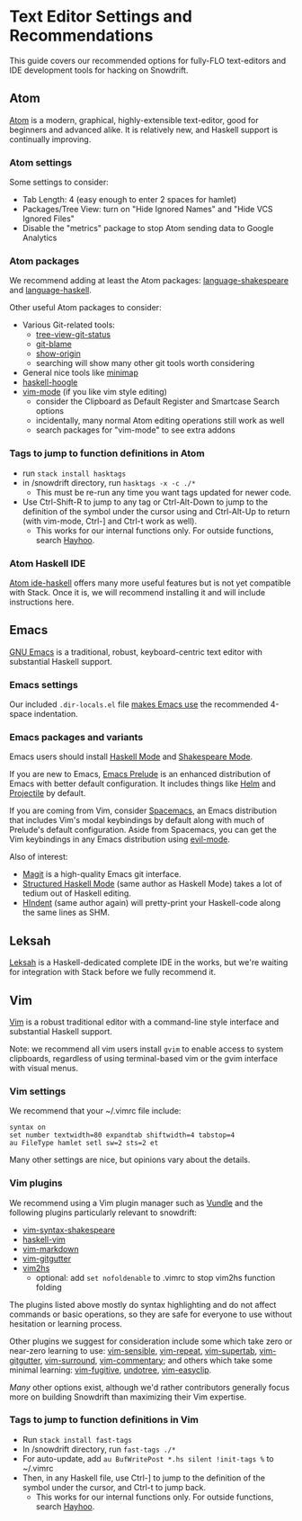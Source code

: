 # Text Editor Settings and Recommendations

This guide covers our recommended options for fully-FLO text-editors and IDE
development tools for hacking on Snowdrift.

## Atom

[Atom](https://atom.io/) is a modern, graphical, highly-extensible text-editor,
good for beginners and advanced alike. It is relatively new, and Haskell support
is continually improving.

### Atom settings

Some settings to consider:

* Tab Length: 4 (easy enough to enter 2 spaces for hamlet)
* Packages/Tree View: turn on "Hide Ignored Names" and "Hide VCS Ignored Files"
* Disable the "metrics" package to stop Atom sending data to Google Analytics

### Atom packages

We recommend adding at least the Atom packages:
[language-shakespeare](https://atom.io/packages/language-shakespeare) and
[language-haskell](https://atom.io/packages/language-haskell).

Other useful Atom packages to consider:

* Various Git-related tools:
    * [tree-view-git-status](https://atom.io/packages/tree-view-git-status)
    * [git-blame](https://atom.io/packages/git-blame)
    * [show-origin](https://atom.io/packages/show-origin)
    * searching will show many other git tools worth considering
* General nice tools like [minimap](https://atom.io/packages/minimap)
* [haskell-hoogle](https://atom.io/packages/haskell-hoogle)
* [vim-mode](https://atom.io/packages/vim-mode) (if you like vim style editing)
    * consider the Clipboard as Default Register and Smartcase Search options
    * incidentally, many normal Atom editing operations still work as well
    * search packages for "vim-mode" to see extra addons

### Tags to jump to function definitions in Atom

* run `stack install hasktags`
* in /snowdrift directory, run `hasktags -x -c ./*`
    * This must be re-run any time you want tags updated for newer code.
* Use Ctrl-Shift-R to jump to any tag or Ctrl-Alt-Down to jump to the
  definition of the symbol under the cursor using and Ctrl-Alt-Up to return
  (with vim-mode, Ctrl-] and Ctrl-t work as well).
    * This works for our internal functions only. For outside functions, search
      [Hayhoo](http://hayoo.fh-wedel.de/).

### Atom Haskell IDE

[Atom ide-haskell](https://atom.io/packages/ide-haskell) offers many more useful
features but is not yet compatible with Stack. Once it is, we will recommend
installing it and will include instructions here.

## Emacs

[GNU Emacs](https://www.gnu.org/software/emacs/) is a traditional, robust,
keyboard-centric text editor with substantial Haskell support.

### Emacs settings

Our included `.dir-locals.el` file
[makes Emacs use](https://www.gnu.org/software/emacs/manual/html_node/emacs/Directory-Variables.html)
the recommended 4-space indentation.

### Emacs packages and variants

Emacs users should install
[Haskell Mode](https://github.com/haskell/haskell-mode) and
[Shakespeare Mode](https://github.com/CodyReichert/shakespeare-mode).

If you are new to Emacs,
[Emacs Prelude](https://github.com/bbatsov/prelude) is an enhanced
distribution of Emacs with better default configuration. It includes things like
[Helm](https://github.com/emacs-helm/helm) and
[Projectile](http://batsov.com/projectile/) by default.

If you are coming from Vim, consider
[Spacemacs](https://github.com/syl20bnr/spacemacs), an Emacs distribution that
includes Vim's modal keybindings by default along with much of Prelude's default
configuration. Aside from Spacemacs, you can get the Vim keybindings in any
Emacs distribution using [evil-mode](http://www.emacswiki.org/emacs/Evil).

Also of interest:

* [Magit](http://magit.vc/) is a high-quality Emacs git interface.
* [Structured Haskell Mode](https://github.com/chrisdone/structured-haskell-mode)
  (same author as Haskell Mode) takes a lot of tedium out of Haskell editing.
* [HIndent](https://github.com/chrisdone/hindent/) (same author again)
  will pretty-print your Haskell-code along the same lines as SHM.

## Leksah

[Leksah](http://leksah.org/) is a Haskell-dedicated complete IDE in the works,
but we're waiting for integration with Stack before we fully recommend it.

## Vim

[Vim](http://www.vim.org/) is a robust traditional editor with a command-line
style interface and substantial Haskell support.

Note: we recommend all vim users install `gvim` to enable access to system
clipboards, regardless of using terminal-based vim or the gvim interface with
visual menus.

### Vim settings

We recommend that your ~/.vimrc file include:

    syntax on
    set number textwidth=80 expandtab shiftwidth=4 tabstop=4
    au FileType hamlet setl sw=2 sts=2 et

Many other settings are nice, but opinions vary about the details.

### Vim plugins

We recommend using a Vim plugin manager such as
[Vundle](https://github.com/VundleVim/Vundle.vim)
and the following plugins particularly relevant to snowdrift:

* [vim-syntax-shakespeare](https://github.com/pbrisbin/vim-syntax-shakespeare)
* [haskell-vim](https://github.com/neovimhaskell/haskell-vim)
* [vim-markdown](https://github.com/plasticboy/vim-markdown)
* [vim-gitgutter](https://github.com/airblade/vim-gitgutter)
* [vim2hs](https://github.com/dag/vim2hs)
    * optional: add `set nofoldenable` to .vimrc to stop vim2hs function folding

The plugins listed above mostly do syntax highlighting and do not affect
commands or basic operations, so they are safe for everyone to use without
hesitation or learning process.

Other plugins we suggest for consideration include some which take zero or
near-zero learning to use:
[vim-sensible](https://github.com/tpope/vim-sensible),
[vim-repeat](https://github.com/tpope/vim-repeat),
[vim-supertab](https://github.com/ervandew/supertab),
[vim-gitgutter](https://github.com/airblade/vim-gitgutter),
[vim-surround](https://github.com/tpope/vim-surround),
[vim-commentary](https://github.com/tpope/vim-commentary);
and others which take some minimal learning:
[vim-fugitive](https://github.com/tpope/vim-fugitive),
[undotree](https://github.com/mbbill/undotree),
[vim-easyclip](https://github.com/mbbill/undotree).

*Many* other options exist, although we'd rather contributors generally focus
more on building Snowdrift than maximizing their Vim expertise.

### Tags to jump to function definitions in Vim

* Run `stack install fast-tags`
* In /snowdrift directory, run `fast-tags ./*`
* For auto-update, add `au BufWritePost *.hs silent !init-tags %` to ~/.vimrc
* Then, in any Haskell file, use Ctrl-] to jump to the definition of the symbol
  under the cursor, and Ctrl-t to jump back.
    * This works for our internal functions only. For outside functions, search
      [Hayhoo](http://hayoo.fh-wedel.de/).
